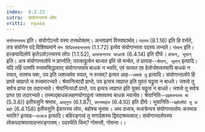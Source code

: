 ```yaml
---
index:  8.2.23
sutra:  संयोगान्तस्य लोपः
vritti:  nyasa
---
```


`संयोगान्तस्य` इति। संयोगोऽन्तो यस्य तत्तथोक्तम्। अन्तग्रहणं विस्पष्टार्थम्। `पदस्य` (8.1.16) इति हि वर्त्तते, तत्र संयोगेन पदे विशिष्यमाणे `येन विधिस्तदन्तरस्य` (1.1.72) इत्येव संयोगान्तता पदस्य लभ्यते। `गोमान्` इति। हल्ङ्यादिलोपे कृतेऽलोऽन्त्यस्य लोपः (1.1.52), `अत्वसन्तस्य चाधातोः` (6.4.14) इति दीर्घः। `क्षेयान्, भूयान्` इति। अत्र संयोगान्तलोपे न प्राप्नोति; परत्वाद्रुत्वेन बाध्यत इति यो मन्येत, तं प्रत्याह--`श्रेयान्, भूयान्` इत्यादि।
यदि तर्हि परमपि रुत्वमसिद्धत्वात् संयोगान्तसय बाधकं न भवति, एवं सत्यत एव हेतोर्जश्त्वस्यापि बाधकं न स्यात्, ततश्च यशः, पय इति जशत्वमेव स्यात्, न रुत्वम्? इत्यत आह--`जश्त्वे तु` इत्यादि। संयोगान्तलोपे हि प्राप्ते चाप्राप्ते च रुत्वमारभ्यते। श्रेयानित्यादौ प्राप्ते, पय इत्यत्र त्वप्राप्त इति युवतं यद्रुत्व न बाधते। जश्त्वे तु सर्वत्र प्राप्त एव तदारभ्यते। श्रेयानित्यादौ प्राप्ते, पय इत्यत्र त्वप्राप्त इति युक्तं यद्रूत्व न बाधते। जश्त्वे तु सर्वत्र प्राप्त एव तदारभ्यते। तस्माद्बाधकलक्षणयोगाद्रुत्वं जश्तवस्य बाधकं भवत्येव। श्रेयानिति--`प्रहशस्यस्य श्रः` (5.3.6)) इतीयसुनि श्रभावः, `आद्गुणः` (6.1.87), `सान्तमहतः` (6.4.10) इति दीर्घः। भूयानिति--`बहोर्लोपो भू च बहोः` (6.4.158) इतीयसुनि ईकारस्य लोपः, बहोश्च भूभावः।
अथ दध्यत्र, मध्वत्रेत्यत्र संयोगान्तलोपः कस्मान्न भवति? इत्याह--`दध्यात्र` इत्यादि। बहिरङ्गत्वं तु यणादेशस्य द्विपदाश्रयत्वात्। संयोगान्तलोपस्य त्वेकपदाश्रयत्वादन्तरङ्गत्वम्। पदस्येति किम्? गोमन्तौ, गोमन्तः।।

